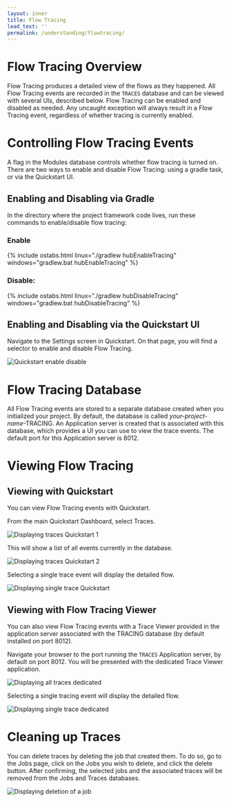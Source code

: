 ```yaml
---
layout: inner
title: Flow Tracing
lead_text: ''
permalink: /understanding/flowtracing/
---
```


# Flow Tracing Overview
Flow Tracing produces a detailed view of the flows as they happened. All Flow Tracing events are recorded in the `TRACES` database and can be viewed with several UIs, described below. Flow Tracing can be enabled and disabled as needed. Any uncaught exception will always result in a Flow Tracing event, regardless of whether tracing is currently enabled.

# Controlling Flow Tracing Events
A flag in the Modules database controls whether flow tracing is turned on. There are two ways to enable and disable Flow Tracing: using a gradle task, or via the Quickstart UI.

## Enabling and Disabling via Gradle
In the directory where the project framework code lives, run these commands to enable/disable flow tracing:

### Enable
{% include ostabs.html linux="./gradlew hubEnableTracing" windows="gradlew.bat hubEnableTracing" %}

### Disable:
{% include ostabs.html linux="./gradlew hubDisableTracing" windows="gradlew.bat hubDisableTracing" %}

## Enabling and Disabling via the Quickstart UI
Navigate to the Settings screen in Quickstart. On that page, you will find a selector to enable and disable Flow Tracing.

![Quickstart enable disable]({{site.baseurl}}/images/traces/FowTracingEnableDisableViaQuickStart.png)

# Flow Tracing Database
All Flow Tracing events are stored to a separate database created when you initialized your project. By default, the database is called _your-project-name_-TRACING. An Application server is created that is associated with this database, which provides a UI you can use to view the trace events. The default port for this Application server is 8012.

# Viewing Flow Tracing
## Viewing with Quickstart
You can view Flow Tracing events with Quickstart.

From the main Quickstart Dashboard, select Traces.

![Displaying traces Quickstart 1]({{site.baseurl}}/images/traces/DisplayingTracingInQuickstartScreen1.png)

This will show a list of all events currently in the database.

![Displaying traces Quickstart 2]({{site.baseurl}}/images/traces/DisplayingTracingInQuickstartScreen2.png)

Selecting a single trace event will display the detailed flow.

![Displaying single trace Quickstart]({{site.baseurl}}/images/traces/DisplayingSingleTraceInQuickstart.png)

## Viewing with Flow Tracing Viewer
You can also view Flow Tracing events with a Trace Viewer provided in the application server associated with the TRACING database (by default installed on port 8012).

Navigate your browser to the port running the `TRACES` Application server, by default on port 8012. You will be presented with the dedicated Trace Viewer application.

![Displaying all traces dedicated]({{site.baseurl}}/images/traces/DisplayingTracingInDedicatedApp.png)

Selecting a single tracing event will display the detailed flow.

![Displaying single trace dedicated]({{site.baseurl}}/images/traces/DisplayingSingleTraceInDedicatedApp.png)

# Cleaning up Traces
You can delete traces by deleting the job that created them. To do so, go to the Jobs page, click on the Jobs you wish to delete, and click the delete button. After confirming, the selected jobs and the associated traces will be removed from the Jobs and Traces databases. 

![Displaying deletion of a job]({{site.baseurl}}/images/traces/DeleteJobs.png)

